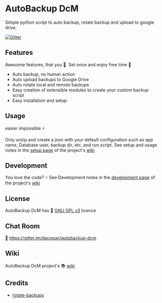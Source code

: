 # AutoBackup DcM
Simple python script to auto backup, rotate backup and upload to google drive.

[![Gitter](https://badges.gitter.im/dacopan/autobackup-dcm.svg)](https://gitter.im/dacopan/autobackup-dcm?utm_source=badge&utm_medium=badge&utm_campaign=pr-badge)

## Features
Awesome features, that you :green_heart:.
Set once and enjoy free time :tada:
- Auto backup, no human action
- Auto upload backups to Google Drive
- Auto rotate local and remote backups
- Easy creation of extensible modules to create your custom backup script
- Easy installation and setup

## Usage
easier impossible :zap:

Only unzip and create a json with your default configuration such as app name, Database user, backup dir, etc. and run script.
See setup and usage notes in the [setup page](https://github.com/dacopan/autobackup-dcm/wiki/Setup) of the project's [wiki](https://github.com/dacopan/autobackup-dcm/wiki)

## Development
You love the code? :sweat_drops:
See Development notes in the [development page](https://github.com/dacopan/autobackup-dcm/wiki/Development) of the project's [wiki](https://github.com/dacopan/autobackup-dcm/wiki)

## License
AutoBackup DcM has :cop: [GNU GPL v3](https://github.com/dacopan/autobackup-dcm/blob/master/LICENSE) licence

## Chat Room
:speech_balloon: https://gitter.im/dacopan/autobackup-dcm

## Wiki
AutoBackup DcM project's :books: [wiki](https://github.com/dacopan/autobackup-dcm/wiki)

## Credits
- [rotate-backups](https://github.com/xolox/python-rotate-backups)
